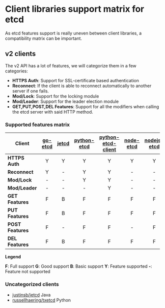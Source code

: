 # Client libraries support matrix for etcd

As etcd features support is really uneven between client libraries, a compatibility matrix can be important.

## v2 clients

The v2 API has a lot of features, we will categorize them in a few categories:

- **HTTPS Auth**: Support for SSL-certificate based authentication
- **Reconnect**: If the client is able to reconnect automatically to another server if one fails.
- **Mod/Lock**: Support for the locking module
- **Mod/Leader**: Support for the leader election module
- **GET,PUT,POST,DEL Features**: Support for all the modifiers when calling the etcd server with said HTTP method.


### Supported features matrix

| Client| [go-etcd](https://github.com/coreos/go-etcd) | [jetcd](https://github.com/diwakergupta/jetcd) | [python-etcd](https://github.com/jplana/python-etcd) | [python-etcd-client](https://github.com/dsoprea/PythonEtcdClient) | [node-etcd](https://github.com/stianeikeland/node-etcd) | [nodejs-etcd](https://github.com/lavagetto/nodejs-etcd) | [etcd-ruby](https://github.com/ranjib/etcd-ruby) | [etcd-api](https://github.com/jdarcy/etcd-api) | [cetcd](https://github.com/dwwoelfel/cetcd) |  [clj-etcd](https://github.com/rthomas/clj-etcd) | [etcetera](https://github.com/drusellers/etcetera)| [Etcd.jl](https://github.com/forio/Etcd.jl) | [p5-etcd](https://metacpan.org/release/Etcd)
| --- | :---: | :---: | :---: | :---: | :---: | :---: | :---: | :---: | :---: | :---: | :---: | :---: | :---: |
| **HTTPS Auth**    | Y | Y | Y | Y | Y | Y | - | - | - | - | - | - | - |
| **Reconnect**     | Y | - | Y | Y | - | - | - | Y | - | - | - | - | - |
| **Mod/Lock**      | - | - | Y | Y | - | - | - | - | - | - | - | Y | - |
| **Mod/Leader**    | - | - | - | Y | - | - | - | - | - | - | - | Y | - |
| **GET Features**  | F | B | F | F | F | F | F | B | F | G | F | F | F |
| **PUT Features**  | F | B | F | F | F | F | F | G | F | G | F | F | F |
| **POST Features** | F | - | F | F | - | F | F | - | - | - | F | F | F |
| **DEL Features**  | F | B | F | F | F | F | F | B | G | B | F | F | F |

**Legend**

**F**: Full support **G**: Good support **B**: Basic support
**Y**: Feature supported  **-**: Feature not supported

### Uncategorized clients

- [justinsb/jetcd](https://github.com/justinsb/jetcd) Java
- [russellhaering/txetcd](https://github.com/russellhaering/txetcd) Python
